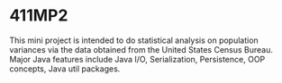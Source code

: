 411MP2
======

This mini project is intended to do statistical analysis on population variances via the  data obtained from the United States Census Bureau. Major Java features include Java I/O, Serialization, Persistence, OOP concepts, Java util packages.  

